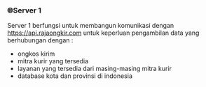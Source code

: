 ### 🌐Server 1
Server 1 berfungsi untuk membangun komunikasi dengan https://api.rajaongkir.com untuk keperluan pengambilan data yang berhubungan dengan : 
- ongkos kirim 
- mitra kurir yang tersedia
- layanan yang tersedia dari masing-masing mitra kurir
- database kota dan provinsi di indonesia